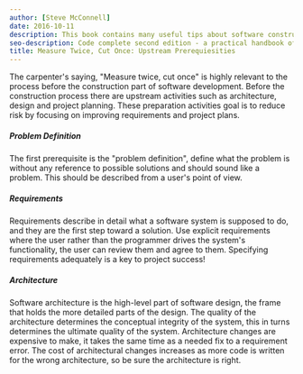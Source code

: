 ```yaml
---
author: [Steve McConnell]
date: 2016-10-11
description: This book contains many useful tips about software construction and best practices on creating clean code. A list of issues that can happen during software construction and how to avoid them by testing your code before writing them. The best part is the checklist at the end of every section containing useful items to check for during software construction.
seo-description: Code complete second edition - a practical handbook of software construction by Steve McConnell notes.
title: Measure Twice, Cut Once: Upstream Prerequiesities
---
```


The carpenter's saying, "Measure twice, cut once" is highly relevant to the process before the construction part of software development. Before the construction process there are upstream activities such as architecture, design and project planning. These preparation activities goal is to reduce risk by focusing on improving requirements and project plans.

##### Problem Definition

The first prerequisite is the "problem definition", define what the problem is without any reference to possible solutions and should sound like a problem. This should be described from a user's point of view.

##### Requirements

Requirements describe in detail what a software system is supposed to do, and they are the first step toward a solution. Use explicit requirements where the user rather than the programmer drives the system's functionality, the user can review them and agree to them. Specifying requirements adequately is a key to project success!

##### Architecture

Software architecture is the high-level part of software design, the frame that holds the more detailed parts of the design. The quality of the architecture determines the conceptual integrity of the system, this in turns determines the ultimate quality of the system. Architecture changes are expensive to make, it takes the same time as a needed fix to a requirement error. The cost of architectural changes increases as more code is written for the wrong architecture, so be sure the architecture is right.
